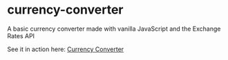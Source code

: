 # currency-converter
A basic currency converter made with vanilla JavaScript and the Exchange Rates API

See it in action here: [Currency Converter](https://infallible-turing-db91c3.netlify.app/)
